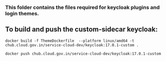 ### This folder contains the files required for keycloak plugins and login themes.

## To build and push the custom-sidecar keycloak:
```
docker build -f ThemeDockerfile  --platform linux/amd64 -t chub.cloud.gov.in/service-cloud-dev/keycloak:17.0.1-custom .

docker push chub.cloud.gov.in/service-cloud-dev/keycloak:17.0.1-custom
```

